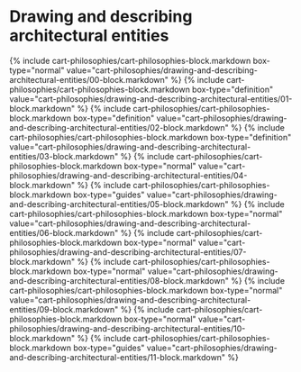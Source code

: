 <div data-role="collapsible" data-inset="false">
	<h1 class="cart-collapsible-div">Drawing and describing architectural entities</h1>

<div class="cart-philosophies-wrapper">
{% include cart-philosophies/cart-philosophies-block.markdown box-type="normal" value="cart-philosophies/drawing-and-describing-architectural-entities/00-block.markdown" %}
{% include cart-philosophies/cart-philosophies-block.markdown box-type="definition" value="cart-philosophies/drawing-and-describing-architectural-entities/01-block.markdown" %}
{% include cart-philosophies/cart-philosophies-block.markdown box-type="definition" value="cart-philosophies/drawing-and-describing-architectural-entities/02-block.markdown" %}
{% include cart-philosophies/cart-philosophies-block.markdown box-type="definition" value="cart-philosophies/drawing-and-describing-architectural-entities/03-block.markdown" %}
{% include cart-philosophies/cart-philosophies-block.markdown box-type="normal" value="cart-philosophies/drawing-and-describing-architectural-entities/04-block.markdown" %}
{% include cart-philosophies/cart-philosophies-block.markdown box-type="guides" value="cart-philosophies/drawing-and-describing-architectural-entities/05-block.markdown" %}
{% include cart-philosophies/cart-philosophies-block.markdown box-type="normal" value="cart-philosophies/drawing-and-describing-architectural-entities/06-block.markdown" %}
{% include cart-philosophies/cart-philosophies-block.markdown box-type="normal" value="cart-philosophies/drawing-and-describing-architectural-entities/07-block.markdown" %}
{% include cart-philosophies/cart-philosophies-block.markdown box-type="normal" value="cart-philosophies/drawing-and-describing-architectural-entities/08-block.markdown" %}
{% include cart-philosophies/cart-philosophies-block.markdown box-type="normal" value="cart-philosophies/drawing-and-describing-architectural-entities/09-block.markdown" %}
{% include cart-philosophies/cart-philosophies-block.markdown box-type="normal" value="cart-philosophies/drawing-and-describing-architectural-entities/10-block.markdown" %}
{% include cart-philosophies/cart-philosophies-block.markdown box-type="guides" value="cart-philosophies/drawing-and-describing-architectural-entities/11-block.markdown" %}
</div>

</div>